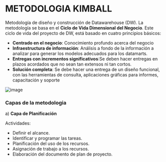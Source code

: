 # METODOLOGIA KIMBALL

Metodología de diseño y construcción de Datawarehouse (DW).
La metodología se basa en el **Ciclo de Vida Dimensional del Negocio**.
Este ciclo de vida del proyecto de DW, está basado en cuatro principios básicos:
- **Centrado en el negocio**: Conocimiento profundo acerca del negocio
- **Infraestructura de información**: Análisis a fondo de la información a analizar para generar los modelos adecuados para los datamarts.
- **Entregas con incrementos significativos**:Se deben hacer entregas en plazos acordados que no sean tan extensos ni tan cortos.
- **Solución completa**: Se debe hacer una entrega de un diseño funcional, con las 
herramientas de consulta, aplicaciones gráficas para informes, capacitación y soporte

![image](https://github.com/cprieto76/PI_DA/assets/115907710/2d32aef4-5b47-40d9-8224-492bfc81a0d8)

### Capas de la metodologia

a) **Capa de Planificación**

Actividades:

- Definir el alcance.
- Identificar y programar las tareas.
- Planificación del uso de los recursos.
- Asignación de trabajo a los recursos.
- Elaboración del documento de plan de proyecto.

